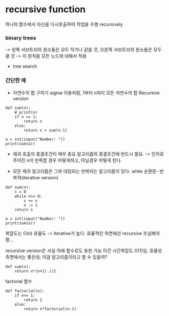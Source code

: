 # recursive function

하나의 함수에서 자신을 다시호출하여 작업을 수행
recursively

### binary trees 
-> 왼쪽 서브트리의 원소들은 모두 작거나 같을 것, 오른쪽 서브트리의 원소들은 모두 클 것 
-> 이 원칙을 모든 노드에 대해서 적용
- tree search  

### 간단한 예 
- 자연수의 합 구하기
sigma 이용처럼, 1부터 n까지 모든 자연수의 합 
Recursive version
```
def sum(n):
    # print(n)
    if n <= 1:
        return n
    else:
        return n + sum(n-1)

a = int(input("Number: "))
print(sum(a))
```

- 재귀 호출의 종결조건이 매우 중요
알고리즘의 종결조건에 반드시 필요.
-> 인자로 주어진 n이 만족할 경우 어떻게하고, 아닐경우 어떻게 한다.


- 모든 재귀 알고리즘은 그와 대칭되는 반복되는 알고리즘이 있다. while 순환문- 반복적(iterative version)
```
def sum(n):
    s = 0
    while n>= 0:
        s += n
        n -= 1
    return s

a = int(input("Number: "))
print(sum(a))
```

복잡도는 O(n)
효율도 -> iterative가 높다.
효율적인 측면에선 recursive 조심해야함...

recursive version은 사실 아래 함수로도 표현 가능 이건 시간복잡도 O(1)임. 효율성 측면에서는 좋은데, 이걸 알고리즘이라고 할 수 있을까?
```
def sum(n):
    return n*(n+1) //2
```

factorial 함수 
```
def factorial(n):
    if n<= 1:
        return 1
    else:
        return n*factorial(n-1)
```

